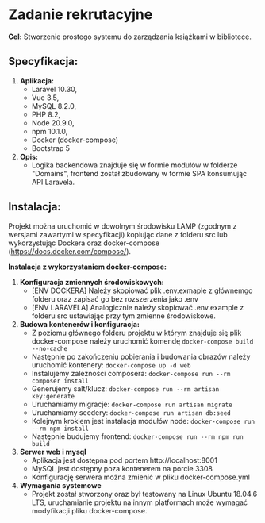 # Zadanie rekrutacyjne

**Cel:**
Stworzenie prostego systemu do zarządzania książkami w bibliotece.

## Specyfikacja:
1. **Aplikacja:**
    - Laravel 10.30, 
    - Vue 3.5, 
    - MySQL 8.2.0, 
    - PHP 8.2, 
    - Node 20.9.0, 
    - npm 10.1.0, 
    - Docker (docker-compose)
    - Bootstrap 5
2. **Opis:**
    - Logika backendowa znajduje się w formie modułów w folderze "Domains", frontend został zbudowany w formie SPA konsumując API Laravela.

## Instalacja:

Projekt można uruchomić w dowolnym środowisku LAMP (zgodnym z wersjami zawartymi w specyfikacji) kopiując dane z folderu src lub wykorzystując Dockera oraz docker-compose (https://docs.docker.com/compose/).

**Instalacja z wykorzystaniem docker-compose:**

1. **Konfiguracja zmiennych środowiskowych:** 
   - [ENV DOCKERA] Należy skopiować plik .env.exmaple z głównemgo folderu oraz zapisać go bez rozszerzenia jako .env
   - [ENV LARAVELA] Analogicznie należy skopiować .env.example z folderu src ustawiając przy tym zmienne środowiskowe.
2. **Budowa kontenerów i konfiguracja:**
   - Z poziomu głównego folderu projektu w którym znajduje się plik docker-compose należy uruchomić komendę ```docker-compose build --no-cache```
   - Następnie po zakończeniu pobierania i budowania obrazów należy uruchomić kontenery: ```docker-compose up -d web```
   - Instalujemy zależności composera: ```docker-compose run --rm composer install```
   - Generujemy salt/klucz: ```docker-compose run --rm artisan key:generate``` 
   - Uruchamiamy migracje: ```docker-compose run artisan migrate```
   - Uruchamiamy seedery: ```docker-compose run artisan db:seed```
   - Kolejnym krokiem jest instalacja modułów node: ```docker-compose run --rm npm install```
   - Następnie budujemy frontend: ```docker-compose run --rm npm run build```
3. **Serwer web i mysql**
   - Aplikacja jest dostępna pod portem http://localhost:8001
   - MySQL jest dostępny poza kontenerem na porcie 3308
   - Konfigurację serwera można zmienić w pliku docker-compose.yml
4. **Wymagania systemowe**
   - Projekt został stworzony oraz był testowany na Linux Ubuntu 18.04.6 LTS, uruchamianie projektu na innym platformach może wymagać modyfikacji pliku docker-compose.